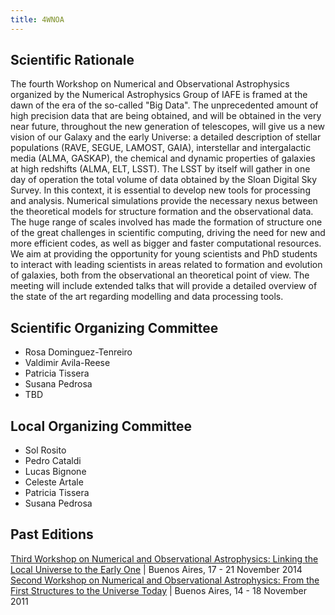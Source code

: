 ```yaml
---
title: 4WNOA
---
```


## Scientific Rationale 

The fourth Workshop on Numerical and Observational Astrophysics organized by
the Numerical Astrophysics Group of IAFE is framed at the dawn of the era of
the so-called "Big Data". The unprecedented amount of high precision data that
are being obtained, and will be obtained in the very near future, throughout
the new generation of telescopes, will give us a new vision of our Galaxy and
the early Universe: a detailed description of stellar populations (RAVE, SEGUE,
LAMOST, GAIA), interstellar and intergalactic media (ALMA, GASKAP), the
chemical and dynamic properties of galaxies at high redshifts (ALMA, ELT,
LSST). The LSST by itself will gather in one day of operation the total volume
of data obtained by the Sloan Digital Sky Survey. In this context, it is
essential to develop new tools for processing and analysis. Numerical
simulations provide the necessary nexus between the theoretical models for
structure formation and the observational data. The huge range of scales
involved has made the formation of structure one of the great challenges in
scientific computing, driving the need for new and more efficient codes, as
well as bigger and faster computational resources. We aim at providing the
opportunity for young scientists and PhD students to interact with leading
scientists in areas related to formation and evolution of galaxies, both from
the observational an theoretical point of view. The meeting will include
extended talks that will provide a detailed overview of the state of the art
regarding modelling and data processing tools.

## Scientific Organizing Committee

- Rosa Dominguez-Tenreiro
- Valdimir Avila-Reese
- Patricia Tissera
- Susana Pedrosa
- TBD

## Local Organizing Committee
- Sol Rosito
- Pedro Cataldi
- Lucas Bignone
- Celeste Artale
- Patricia Tissera
- Susana Pedrosa

## Past Editions

[Third Workshop on Numerical and Observational Astrophysics: Linking the Local Universe to the Early One](http://www.iafe.uba.ar/AstroNum/html/workshop2014/index.html) | Buenos Aires, 17 - 21 November 2014
[Second Workshop on Numerical and Observational Astrophysics: From the First Structures to the Universe Today](http://www.iafe.uba.ar/AstroNum/html/workshop2011/w2011.html) | Buenos Aires, 14 - 18 November 2011
